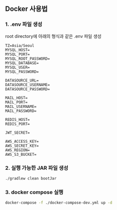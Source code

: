 ## Docker 사용법

### 1. .env 파일 생성
root directory에 아래의 형식과 같은 .env 파일 생성
```
TZ=Asia/Seoul
MYSQL_HOST=
MYSQL_PORT=
MYSQL_ROOT_PASSWORD=
MYSQL_DATABASE=
MYSQL_USER=
MYSQL_PASSWORD=

DATASOURCE_URL=
DATASOURCE_USERNAME=
DATASOURCE_PASSWORD=

MAIL_HOST=
MAIL_PORT=
MAIL_USERNAME=
MAIL_PASSWORD=

REDIS_HOST=
REDIS_PORT=

JWT_SECRET=

AWS_ACCESS_KEY=
AWS_SECRET_KEY=
AWS_REGION=
AWS_S3_BUCKET=
```

### 2. 실행 가능한 JAR 파일 생성
```bash
./gradlew clean bootJar
```

### 3. docker compose 실행
```bash
docker-compose -f ./docker-compose-dev.yml up -d
```
